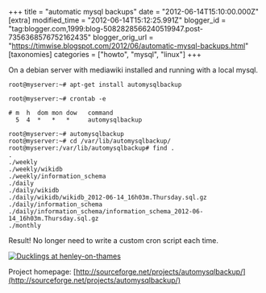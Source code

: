 +++
title = "automatic mysql backups"
date = "2012-06-14T15:10:00.000Z"
[extra]
modified_time = "2012-06-14T15:12:25.991Z"
blogger_id = "tag:blogger.com,1999:blog-5082828566240519947.post-7356368576752162435"
blogger_orig_url = "https://timwise.blogspot.com/2012/06/automatic-mysql-backups.html"
[taxonomies]
categories = ["howto", "mysql", "linux"]
+++

On a debian server with mediawiki installed and running with a local mysql.

```
root@myserver:~# apt-get install automysqlbackup

root@myserver:~# crontab -e

# m  h  dom mon dow   command
  5  4  *   *   *     automysqlbackup

root@myserver:~# automysqlbackup
root@myserver:~# cd /var/lib/automysqlbackup/
root@myserver:/var/lib/automysqlbackup# find .
.
./weekly
./weekly/wikidb
./weekly/information_schema
./daily
./daily/wikidb
./daily/wikidb/wikidb_2012-06-14_16h03m.Thursday.sql.gz
./daily/information_schema
./daily/information_schema/information_schema_2012-06-14_16h03m.Thursday.sql.gz
./monthly
```

Result! No longer need to write a custom cron script each time.

<div class="flickr-pic">
<a href="https://www.flickr.com/photos/tim_abell/7255107648/"><img
src="https://live.staticflickr.com/7226/7255107648_929530d9e0.jpg" alt="Ducklings at henley-on-thames"></a>
</div>

Project homepage:
[http://sourceforge.net/projects/automysqlbackup/](http://sourceforge.net/projects/automysqlbackup/)
